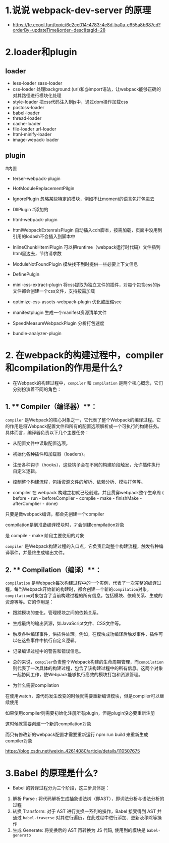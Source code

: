 # 1.说说 webpack-dev-server 的原理
- https://fe.ecool.fun/topic/6e2ce014-4783-4e8d-ba0a-e655a8b687cd?orderBy=updateTime&order=desc&tagId=28

# 2.loader和plugin

## loader
- less-loader sass-loader
- css-loader 处理background:(url)和@import语法，让webpack能够正确的对其路径进行模块化处理
- style-loader 把css代码注入到js中，通过dom操作加载css
- postcss-loader
- babel-loader
- thread-loader
- cache-loader
- file-loader url-loader
- html-minify-loader
- image-wepack-loader

## plugin

#内置

- terser-webpack-plugin
- HotModuleReplacementPilgin
- IgnorePlugin 忽略某些特定的模块，例如不让moment的语言包打包进去
- DllPlugin
#添加的

- html-webpack-plugin
- htmlWebpackExtenralsPlugin 自动插入cdn脚本，按需加载，页面中没用到引用的lodash不会插入到脚本中
- InlineChunkHtemlPlugin 可以把runtime（webpack运行时代码）文件插到html里边去，节约请求数
- ModuleNotFoundPlugin 模块找不到时提供一些必要上下文信息
- DefinePulgin
- mini-css-extract-plugin 将css提取为独立文件的插件，对每个包含css的js文件都会创建一个css文件，支持按需加载
- optimize-css-assets-webpack-plugin 优化或压缩scc
- manifestplugin 生成一个manifest资源清单文件
- SpeedMeasureWebpackPlugin 分析打包速度
- bundle-analyzer-plugin
# 2. 在webpack的构建过程中，compiler和compilation的作用是什么?
- 在Webpack的构建过程中，`compiler` 和 `compilation` 是两个核心概念，它们分别扮演着不同的角色：

## 1. ** Compiler（编译器）**：
`compiler` 是Webpack的核心对象之一，它代表了整个Webpack的编译过程。它的作用是将Webpack配置文件和所有的配置选项解析成一个可执行的构建任务。具体而言，编译器负责以下几个主要任务：

- 从配置文件中读取配置选项。
- 初始化各种插件和加载器（loaders）。
- 注册各种钩子（hooks），这些钩子会在不同的构建阶段触发，允许插件执行自定义逻辑。
- 控制整个构建流程，包括资源文件的解析、依赖分析、模块打包等。

- compiler 在 webpack 构建之初就已经创建，并且贯穿webpack整个生命周 ( before - run - beforeCompiler - complie - make - finishMake - afterComplier - done)

只要是做webpack编译，都会先创建一个compiler

compilation是到准备编译模块时，才会创建compilation对象

是 compile - make 阶段主要使用的对象


`compiler` 是Webpack构建过程的入口点，它负责启动整个构建流程，触发各种编译事件，并最终生成输出文件。

## 2. ** Compilation（编译）**：
`compilation` 是Webpack每次构建过程中的一个实例，代表了一次完整的编译过程。每当Webpack开始新的构建时，都会创建一个新的`compilation`对象。`compilation`对象包含了当前构建过程的所有信息，包括模块、依赖关系、生成的资源等等。它的作用是：

- 跟踪模块的变化，管理模块之间的依赖关系。
- 生成最终的输出资源，如JavaScript文件、CSS文件等。
- 触发各种编译事件，供插件处理。例如，在模块成功编译后触发事件，插件可以在这些事件中执行自定义逻辑。
- 记录编译过程中的警告和错误信息。

- 总的来说，`compiler`负责整个Webpack构建的生命周期管理，而`compilation`则代表了一次具体的构建过程，包含了该构建过程中的所有信息。这两个对象一起协同工作，使Webpack能够执行高效的模块打包和资源管理。

- 为什么需要compilation

在使用watch，源代码发生改变的时候就需要重新编译模块，但是compiler可以继续使用

如果使用compiler则需要初始化注册所有plugin，但是plugin没必要重新注册

这时候就需要创建一个新的compilation对象

而只有修改新的webpack配置才需要重新运行 npm run build 来重新生成 compiler对象

https://blog.csdn.net/weixin_42614080/article/details/110507675

# 3.Babel 的原理是什么?

- Babel 的转译过程分为三个阶段，这三步具体是：
1. 解析 Parse : 将代码解析生成抽象语法树（即AST），即词法分析与语法分析的过程
2. 转换 Transform: 对于 AST 进行变换一系列的操作，Babel 接受得到 AST 并通过 `babel-traverse` 对其进行遍历，在此过程中进行添加、更新及移除等操作
3. 生成 Generate: 将变换后的 AST 再转换为 JS 代码, 使用到的模块是 `babel-generato`